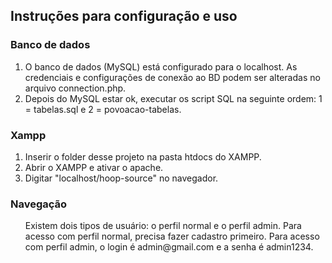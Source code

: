 <h2>Instruções para configuração e uso</h2>

<h3>Banco de dados</h3>
<ol>
  <li>O banco de dados (MySQL) está configurado para o localhost. As credenciais e configurações de conexão ao BD podem ser alteradas no arquivo connection.php.</li>
  <li>Depois do MySQL estar ok, executar os script SQL na seguinte ordem: 1 = tabelas.sql e 2 = povoacao-tabelas.</li>
</ol>

<h3>Xampp</h3>
<ol>
  <li>Inserir o folder desse projeto na pasta htdocs do XAMPP.</li>
  <li>Abrir o XAMPP e ativar o apache.</li>
  <li>Digitar "localhost/hoop-source" no navegador.</li>
</ol>

<h3>Navegação</h3>
  <ul>
    Existem dois tipos de usuário: o perfil normal e o perfil admin. Para acesso com perfil normal, precisa fazer cadastro primeiro. Para acesso com perfil admin, o login é admin@gmail.com e a senha é admin1234.
  </ul>
